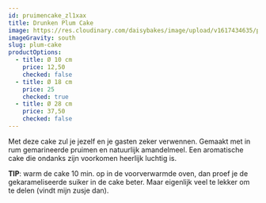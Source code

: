 ```yaml
---
id: pruimencake_zl1xax
title: Drunken Plum Cake
image: https://res.cloudinary.com/daisybakes/image/upload/v1617434635/pruimencake_zl1xax.jpg
imageGravity: south
slug: plum-cake
productOptions:
  - title: Ø 10 cm
    price: 12,50
    checked: false
  - title: Ø 18 cm
    price: 25
    checked: true
  - title: Ø 28 cm
    price: 37,50
    checked: false
---
```


Met deze cake zul je jezelf en je gasten zeker verwennen. Gemaakt met in rum gemarineerde pruimen en natuurlijk amandelmeel. Een aromatische cake die ondanks zijn voorkomen heerlijk luchtig is.

**TIP**: warm de cake 10 min. op in de voorverwarmde oven, dan proef je de gekarameliseerde suiker in de cake beter. Maar eigenlijk veel te lekker om te delen (vindt mijn zusje dan).
